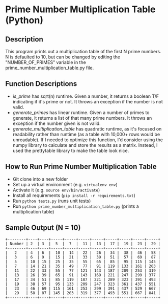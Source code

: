 # Prime Number Multiplication Table (Python)

## Description

This program prints out a multiplication table of the first N prime numbers. N is defaulted to 10, but can be changed by editing the "NUMBER_OF_PRIMES" variable in the prime_number_multiplication_table.py file.

## Function Descriptions
* _is_prime_ has sqrt(n) runtime. Given a number, it returns a boolean T/F indicating if it's prime or not. It throws an exception if the number is not valid. 
* _generate_primes_ has linear runtime. Given a number of primes to generate, it returns a list of that many prime numbers. It throws an exception if the number given is not valid.
* _generate_multiplication_table_ has quadratic runtime, as it's focused on readability rather than runtime (as a table with 10,000+ rows would be unreadable). If I needed to optimize this function, I'd consider using the numpy library to calculate and store the results as a matrix. Instead, I used the prettytable library to make the table look nice.

## How to Run Prime Number Multiplication Table

* Git clone into a new folder
* Set up a virtual environment (e.g. `virtualenv env`)
* Activate it (e.g. `source env/bin/activate`)
* Install all requirements (`pip install -r requirements.txt`)
* Run `python tests.py` (runs unit tests)
* Run `python prime_number_multiplication_table.py` (prints a multiplication table)

## Sample Output (N = 10)

```
+--------+----+----+-----+-----+-----+-----+-----+-----+-----+-----+
| Number | 2  | 3  |  5  |  7  |  11 |  13 |  17 |  19 |  23 |  29 |
+--------+----+----+-----+-----+-----+-----+-----+-----+-----+-----+
|   2    | 4  | 6  |  10 |  14 |  22 |  26 |  34 |  38 |  46 |  58 |
|   3    | 6  | 9  |  15 |  21 |  33 |  39 |  51 |  57 |  69 |  87 |
|   5    | 10 | 15 |  25 |  35 |  55 |  65 |  85 |  95 | 115 | 145 |
|   7    | 14 | 21 |  35 |  49 |  77 |  91 | 119 | 133 | 161 | 203 |
|   11   | 22 | 33 |  55 |  77 | 121 | 143 | 187 | 209 | 253 | 319 |
|   13   | 26 | 39 |  65 |  91 | 143 | 169 | 221 | 247 | 299 | 377 |
|   17   | 34 | 51 |  85 | 119 | 187 | 221 | 289 | 323 | 391 | 493 |
|   19   | 38 | 57 |  95 | 133 | 209 | 247 | 323 | 361 | 437 | 551 |
|   23   | 46 | 69 | 115 | 161 | 253 | 299 | 391 | 437 | 529 | 667 |
|   29   | 58 | 87 | 145 | 203 | 319 | 377 | 493 | 551 | 667 | 841 |
+--------+----+----+-----+-----+-----+-----+-----+-----+-----+-----+
```
